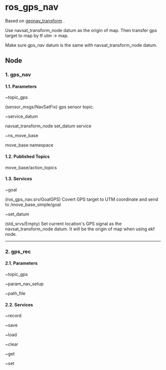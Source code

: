 # ros_gps_nav

Based on [geonav_transform](http://wiki.ros.org/geonav_transform) .

Use navsat_transform_node datum as the origin of map. Then transfer gps target to map by tf utm -> map.

Make sure gps_nav datum is the same with navsat_transform_node datum.

## Node

### 1. gps_nav

#### 1.1. Parameters

~topic_gps

(sensor_msgs/NavSatFix) gps sensor topic.

~service_datum

navsat_transform_node set_datum service

~ns_move_base

move_base namespace

#### 1.2. Published Topics

move_base/action_topics

#### 1.3. Services

~goal

(ros_gps_nav.srv/GoalGPS) Covert GPS target to UTM coordinate and send to /move_base_simple/goal

~set_datum

(std_srvs/Empty) Set current location's GPS signal as the navsat_transform_node datum. It will be the origin of map when using ekf node.

---

### 2. gps_rec

#### 2.1. Parameters

~topic_gps

~param_nav_setup

~path_file

#### 2.2. Services

~record

~save

~load

~clear

~get

~set
